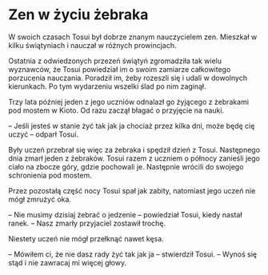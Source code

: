 # Zen w życiu żebraka

W swoich czasach Tosui był dobrze znanym nauczycielem zen. Mieszkał w kilku świątyniach i nauczał w różnych prowincjach.

Ostatnia z odwiedzonych przezeń świątyń zgromadziła tak wielu wyznawców, że Tosui powiedział im o swoim zamiarze całkowitego porzucenia nauczania. Poradził im, żeby rozeszli się i udali w dowolnych kierunkach. Po tym wydarzeniu wszelki ślad po nim zaginął.

Trzy lata później jeden z jego uczniów odnalazł go żyjącego z żebrakami pod mostem w Kioto. Od razu zaczął błagać o przyjęcie na nauki.

– Jeśli jesteś w stanie żyć tak jak ja chociaż przez kilka dni, może będę cię uczyć – odparł Tosui.

Były uczeń przebrał się więc za żebraka i spędził dzień z Tosui. Następnego dnia zmarł jeden z żebraków. Tosui razem z uczniem o północy zanieśli jego ciało na zbocze góry, gdzie pochowali je. Następnie wrócili do swojego schronienia pod mostem.

Przez pozostałą część nocy Tosui spał jak zabity, natomiast jego uczeń nie mógł zmrużyć oka.

– Nie musimy dzisiaj żebrać o jedzenie – powiedział Tosui, kiedy nastał ranek. – Nasz zmarły przyjaciel zostawił trochę.

Niestety uczeń nie mógł przełknąć nawet kęsa.

– Mówiłem ci, że nie dasz rady żyć tak jak ja – stwierdził Tosui. – Wynoś się stąd i nie zawracaj mi więcej głowy.

